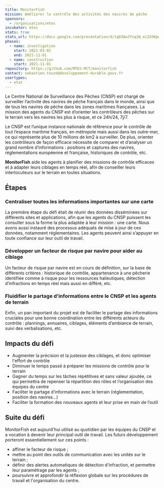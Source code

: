```yaml
---
title: MonitorFish
mission: Améliorer le contrôle des activités des navires de pêche
sponsors:
  - /organisations/mtes
incubator: mtes
stats: true
stats_url: https://docs.google.com/presentation/d/1qD3AwJYsq1N_eiZd3KpwR-w0zO5Qk_zh74A7FBYvZrM/edit?usp=sharing
phases:
  - name: investigation
    start: 2021-03-01
    end: 2021-11-01
  - name: construction
    start: 2021-11-01
repository: https://github.com/MTES-MCT/monitorfish
contact: sebastien.touze@developpement-durable.gouv.fr
usertypes:
  - etat
---
```


Le Centre National de Surveillance des Pêches (CNSP) est chargé de surveiller l’activité des navires de pêche français dans le monde, ainsi que de tous les navires de pêche dans les zones maritimes françaises. La mission des agents du CNSP est d’orienter les contrôleurs des pêches sur le terrain vers les navires les plus à risque, et ce 24h/24, 7j/7.

Le CNSP est l’unique instance nationale de référence pour le contrôle de tout l’espace maritime français, en métropole mais aussi dans les outre-mer, ce qui représente plus de 10 millions de km2 à surveiller. De plus, orienter les contrôleurs de façon efficace nécessite de comparer et d’analyser un grand nombre d’informations : positions et captures des navires, réglementations européenne et française, historiques de contrôle, etc.

**MonitorFish** aide les agents à planifier des missions de contrôle efficaces et à adapter leurs ciblages en temps réel, afin de conseiller leurs interlocuteurs sur le terrain en toutes situations.

## Étapes

### Centraliser toutes les informations importantes sur une carte
La première étape du défi était de réunir des données disséminées sur différents sites et applications, afin que les agents du CNSP puissent les consulter sous la forme la plus adaptée à leur mission : une carte. 
Nous avons aussi instauré des processus adéquats de mise à jour de ces données, notamment réglementaires. Les agents peuvent ainsi s’appuyer en toute confiance sur leur outil de travail.

### Développer un facteur de risque par navire pour aider au ciblage 
Un facteur de risque par navire est en cours de définition, sur la base de différents critères : historique de contrôle, appartenance à une pêcherie identifiée comme à risque pour les ressources halieutiques, détection d’infractions en temps réel mais aussi en différé, etc. 

### Fluidifier le partage d’informations entre le CNSP et les agents de terrain
Enfin, un pan important du projet est de faciliter le partage des informations cruciales pour une bonne coordination entre les différents acteurs du contrôle : plannings, annuaires, ciblages, éléments d’ambiance de terrain, suivi des verbalisations, etc. 

## Impacts du défi

* Augmenter la précision et la justesse des ciblages, et donc optimiser l'effort de contrôle
* Diminuer le temps passé à préparer les missions de contrôle pour le terrain
* Gagner du temps sur les tâches répétitives et sans valeur ajoutée, ce qui permettra de repenser la répartition des rôles et l’organisation des équipes du centre
* Faciliter le partage d’informations avec le terrain (réglementation, position des navires...)
* Faciliter la formation des nouveaux agents et leur prise en main de l’outil

## Suite du défi

MonitorFish est aujourd'hui utilisé au quotidien par les équipes du CNSP et a vocation à devenir leur principal outil de travail.
Les futurs développement porteront essentiellement sur ces points :
* affiner le facteur de risque ;
* mettre au point des outils de communication avec les unités sur le terrain ;
* définir des alertes automatiques de détection d'infraction, et permettre leur paramétrage par les agents ;
* poursuivre et approfondir la réflexion globale sur les procédures de travail et l'organisation du centre.
